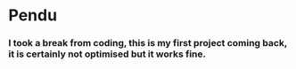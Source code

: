 # Pendu

### I took a break from coding, this is my first project coming back, it is certainly not optimised but it works fine.
